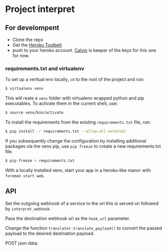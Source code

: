 # Project interpret

## For develompent

* Clone the repo
* Get the [Heroku Toolbelt](https://toolbelt.heroku.com/)
* push to your heroku account. [Calvin](https://github.com/calvingiles) is keeper of the keys for this one for now.

### requirements.txt and virtualenv

To set up a veritual env locally, `cd` to the root of the project and run:

```bash
$ virtualenv venv
```

This will reate a `venv` folder with virtualenv wrapped python and pip executables. To activate them in the current shell, use:

```bash
$ source venv/bin/activate
```

To install the requirements from the existing `requirements.txt` file, run:

```bash
$ pip install -r requirements.txt --allow-all-external
```

If you subsequently change the configuration by installing additional packages via the venv pip, use `pip freeze` to create a new requirements.txt file.

```bash
$ pip freeze > requirements.txt
```

With a locally installed venv, start your app in a heroku-like manor with `foreman start web`.

## API

Set the outgoing webhook of a service to the url this is served on followed by `interpret_webhook`.

Pass the destination webhook url as the `hook_url` parameter.

Change the function `translator.translate_payload()` to convert the passed payload to the desired destination payload.

POST json data.